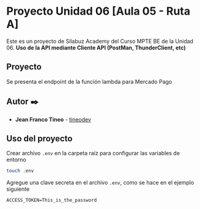 # Proyecto Unidad 06 [Aula 05 - Ruta A]
Este es un proyecto de Silabuz Academy del Curso MPTE BE de la Unidad 06. **Uso de la API mediante Cliente API (PostMan, ThunderClient, etc)**


## Proyecto
Se presenta el endpoint de la función lambda para Mercado Pago




## Autor ✒️
- **Jean Franco Tineo** - [tineodev](https://github.com/tineodev)


## Uso del proyecto
Crear archivo <code>.env</code> en la carpeta raíz para configurar las variables de entorno
```bash
touch .env
```

Agregue una clave secreta en el archivo <code>.env</code>, como se hace en el ejemplo siguiente
```
ACCESS_TOKEN=This_is_the_password
```

